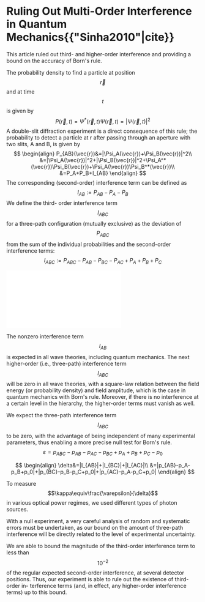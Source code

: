 # Ruling Out Multi-Order Interference in Quantum Mechanics{{"Sinha2010"|cite}}

This article ruled out third- and higher-order interference and providing a bound on the accuracy of Born's rule.

The probability density to find
a particle at position $$\vec{r}$$ and at time $$t$$ is given by
$$
P(\vec{r}, t)=\Psi^* (\vec{r}, t)\Psi(\vec{r}, t)=|\Psi(\vec{r}, t)|^2
$$
A double-slit diffraction experiment is a direct
consequence of this rule; the probability to detect
a particle at r after passing through an aperture
with two slits, A and B, is given by
$$
\begin{align}
P_{AB}(\vec{r})&=|\Psi_A(\vec{r})+\Psi_B(\vec{r})|^2\\
&=|\Psi_A(\vec{r})|^2+|\Psi_B(\vec{r})|^2+\Psi_A^*(\vec{r})\Psi_B(\vec{r})+\Psi_A(\vec{r})\Psi_B^*(\vec{r})\\
&=P_A+P_B+I_{AB}
\end{align}
$$
The corresponding
(second-order) interference term can be defined as
$$
I_{AB}:=P_{AB}-P_A-P_B
$$
We define the third-
order interference term $$I_{ABC}$$ for a three-path
configuration (mutually exclusive) as the deviation of $$P_{ABC} $$ from the sum of the individual
probabilities and the second-order interference terms:
$$
I_{ABC}:=P_{ABC}-P_{AB}-P_{BC}-P_{AC}+P_A+P_B+P_C
$$

 <embed
 src="../image/mask.svg" 
 alt="setup"
/>

The nonzero interference term $$I_{AB}$$ is expected
in all wave theories, including quantum mechanics. The next higher-order (i.e., three-path)
interference term $$I_{ABC} $$ will be zero in all wave
theories, with a square-law relation between the
field energy (or probability density) and field amplitude, which is the case in quantum mechanics
with Born's rule. Moreover, if there is no interference at a certain level in the hierarchy, the
higher-order terms must vanish as well.



We expect the three-path interference term  $$I_{ABC} $$ to
be zero, with the advantage of being independent
of many experimental parameters, thus enabling a
more precise null test for Born's rule.
$$
\varepsilon =p_{ABC} − p_{AB} − p_{AC} − p_{BC}+p_A + p_B +
p_C − p_0
$$

$$
\begin{align}
\delta&=|I_{AB}|+|I_{BC}|+|I_{AC}|\\
&=|p_{AB}-p_A-p_B+p_0|+|p_{BC}-p_B-p_C+p_0|+|p_{AC}-p_A-p_C+p_0|
\end{align}
$$



To measure $$\kappa\equiv\frac{\varepsilon}{\delta}$$ in various optical power regimes, we used different types of photon sources.

With a null experiment, a very careful analysis
of random and systematic errors must be undertaken, as our bound on the amount of three-path
interference will be directly related to the level of
experimental uncertainty.



We are able to bound the magnitude of the
third-order interference term to less than $$10^{-2}$$ of
the regular expected second-order interference, at
several detector positions. Thus, our experiment
is able to rule out the existence of third-order in-
terference terms (and, in effect, any higher-order
interference terms) up to this bound.